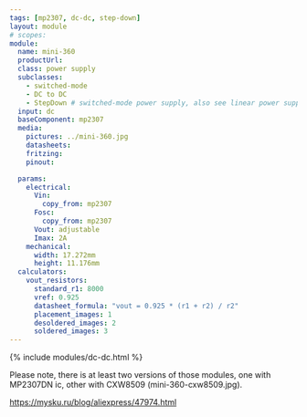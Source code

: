 ```yaml
---
tags: [mp2307, dc-dc, step-down]
layout: module
# scopes:
module:
  name: mini-360
  productUrl:
  class: power supply
  subclasses:
    - switched-mode
    - DC to DC
    - StepDown # switched-mode power supply, also see linear power supply
  input: dc
  baseComponent: mp2307
  media:
    pictures: ../mini-360.jpg
    datasheets:
    fritzing:
    pinout:

  params:
    electrical:
      Vin:
        copy_from: mp2307
      Fosc:
        copy_from: mp2307
      Vout: adjustable
      Imax: 2A
    mechanical:
      width: 17.272mm
      height: 11.176mm
  calculators:
    vout_resistors:
      standard_r1: 8000
      vref: 0.925
      datasheet_formula: "vout = 0.925 * (r1 + r2) / r2"
      placement_images: 1
      desoldered_images: 2
      soldered_images: 3
---
```



{% include modules/dc-dc.html %}

<div>
Please note, there is at least two versions of those modules, one with MP2307DN ic,
other with CXW8509 (mini-360-cxw8509.jpg).
</div>

https://mysku.ru/blog/aliexpress/47974.html
